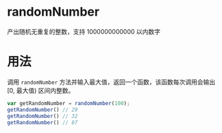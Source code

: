# randomNumber
产出随机无重复的整数，支持 1000000000000 以内数字

# 用法 

调用 `randomNumber` 方法并输入最大值，返回一个函数，该函数每次调用会输出 [0, 最大值) 区间内整数。

```javascript
var getRandomNumber = randomNumber(100);
getRandomNumber() // 29
getRandomNumber() // 32
getRandomNumber() // 87
```
